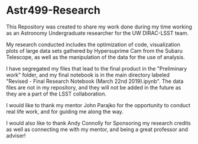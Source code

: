 # Astr499-Research

This Repository was created to share my work done during my time working as an Astronomy Undergraduate researcher for the UW DIRAC-LSST team.

My research conducted includes the optimization of code, visualization plots of large data sets gathered by Hypersuprime Cam from the Subaru Telescope, as well as the manipulation of the data for the use of analysis. 

I have segregated my files that lead to the final product in the "Preliminary work" folder, and my final notebook is in the main directory labeled "Revised - Final Research Notebook (March 22nd 2019).ipynb". 
The data files are not in my repository, and they will not be added in the future as they are a part of the LSST collaboration. 

I would like to thank my mentor John Parajko for the opportunity to conduct real life work, and for guiding me along the way. 

I would also like to thank Andy Connolly for Sponsoring my research credits as well as connecting me with my mentor, and being a great professor and adviser!
